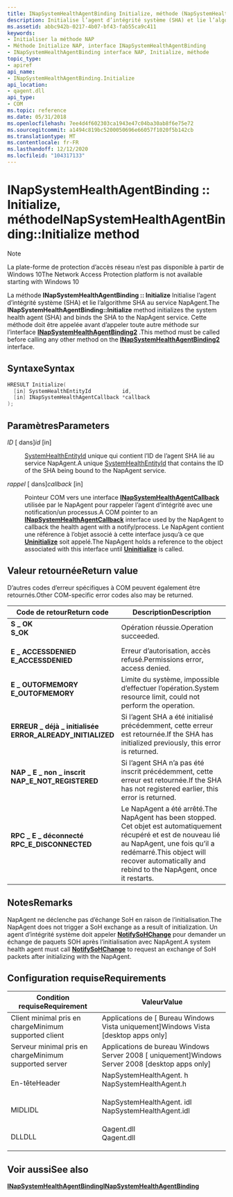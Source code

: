 ```yaml
---
title: INapSystemHealthAgentBinding Initialize, méthode (NapSystemHealthAgent. h)
description: Initialise l’agent d’intégrité système (SHA) et lie l’algorithme SHA au service NapAgent.
ms.assetid: abbc942b-0217-4b07-bf43-fab55ca9c411
keywords:
- Initialiser la méthode NAP
- Méthode Initialize NAP, interface INapSystemHealthAgentBinding
- INapSystemHealthAgentBinding interface NAP, Initialize, méthode
topic_type:
- apiref
api_name:
- INapSystemHealthAgentBinding.Initialize
api_location:
- qagent.dll
api_type:
- COM
ms.topic: reference
ms.date: 05/31/2018
ms.openlocfilehash: 7ee4d4f602303ca1943e47c04ba30ab8f6e75e72
ms.sourcegitcommit: a1494c819bc5200050696e66057f1020f5b142cb
ms.translationtype: MT
ms.contentlocale: fr-FR
ms.lasthandoff: 12/12/2020
ms.locfileid: "104317133"
---
```

# <a name="inapsystemhealthagentbindinginitialize-method"></a><span data-ttu-id="25ceb-106">INapSystemHealthAgentBinding :: Initialize, méthode</span><span class="sxs-lookup"><span data-stu-id="25ceb-106">INapSystemHealthAgentBinding::Initialize method</span></span>

> [!Note]  
> <span data-ttu-id="25ceb-107">La plate-forme de protection d’accès réseau n’est pas disponible à partir de Windows 10</span><span class="sxs-lookup"><span data-stu-id="25ceb-107">The Network Access Protection platform is not available starting with Windows 10</span></span>

 

<span data-ttu-id="25ceb-108">La méthode **INapSystemHealthAgentBinding :: Initialize** Initialise l’agent d’intégrité système (SHA) et lie l’algorithme SHA au service NapAgent.</span><span class="sxs-lookup"><span data-stu-id="25ceb-108">The **INapSystemHealthAgentBinding::Initialize** method initializes the system health agent (SHA) and binds the SHA to the NapAgent service.</span></span> <span data-ttu-id="25ceb-109">Cette méthode doit être appelée avant d’appeler toute autre méthode sur l’interface [**INapSystemHealthAgentBinding2**](inapsystemhealthagentbinding2.md) .</span><span class="sxs-lookup"><span data-stu-id="25ceb-109">This method must be called before calling any other method on the [**INapSystemHealthAgentBinding2**](inapsystemhealthagentbinding2.md) interface.</span></span>

## <a name="syntax"></a><span data-ttu-id="25ceb-110">Syntaxe</span><span class="sxs-lookup"><span data-stu-id="25ceb-110">Syntax</span></span>


```C++
HRESULT Initialize(
  [in] SystemHealthEntityId          id,
  [in] INapSystemHealthAgentCallback *callback
);
```



## <a name="parameters"></a><span data-ttu-id="25ceb-111">Paramètres</span><span class="sxs-lookup"><span data-stu-id="25ceb-111">Parameters</span></span>

<dl> <dt>

<span data-ttu-id="25ceb-112">*ID* \[ dans\]</span><span class="sxs-lookup"><span data-stu-id="25ceb-112">*id* \[in\]</span></span>
</dt> <dd>

<span data-ttu-id="25ceb-113">[SystemHealthEntityId](nap-datatypes.md) unique qui contient l’ID de l’agent SHA lié au service NapAgent.</span><span class="sxs-lookup"><span data-stu-id="25ceb-113">A unique [SystemHealthEntityId](nap-datatypes.md) that contains the ID of the SHA being bound to the NapAgent service.</span></span>

</dd> <dt>

<span data-ttu-id="25ceb-114">*rappel* \[ dans\]</span><span class="sxs-lookup"><span data-stu-id="25ceb-114">*callback* \[in\]</span></span>
</dt> <dd>

<span data-ttu-id="25ceb-115">Pointeur COM vers une interface [**INapSystemHealthAgentCallback**](inapsystemhealthagentcallback.md) utilisée par le NapAgent pour rappeler l’agent d’intégrité avec une notification/un processus.</span><span class="sxs-lookup"><span data-stu-id="25ceb-115">A COM pointer to an [**INapSystemHealthAgentCallback**](inapsystemhealthagentcallback.md) interface used by the NapAgent to callback the health agent with a notify/process.</span></span> <span data-ttu-id="25ceb-116">Le NapAgent contient une référence à l’objet associé à cette interface jusqu’à ce que [**Uninitialize**](inapsystemhealthagentbinding-uninitialize-method.md) soit appelé.</span><span class="sxs-lookup"><span data-stu-id="25ceb-116">The NapAgent holds a reference to the object associated with this interface until [**Uninitialize**](inapsystemhealthagentbinding-uninitialize-method.md) is called.</span></span>

</dd> </dl>

## <a name="return-value"></a><span data-ttu-id="25ceb-117">Valeur retournée</span><span class="sxs-lookup"><span data-stu-id="25ceb-117">Return value</span></span>

<span data-ttu-id="25ceb-118">D’autres codes d’erreur spécifiques à COM peuvent également être retournés.</span><span class="sxs-lookup"><span data-stu-id="25ceb-118">Other COM-specific error codes also may be returned.</span></span>



| <span data-ttu-id="25ceb-119">Code de retour</span><span class="sxs-lookup"><span data-stu-id="25ceb-119">Return code</span></span>                                                                                                | <span data-ttu-id="25ceb-120">Description</span><span class="sxs-lookup"><span data-stu-id="25ceb-120">Description</span></span>                                                                                                                    |
|------------------------------------------------------------------------------------------------------------|--------------------------------------------------------------------------------------------------------------------------------|
| <dl> <span data-ttu-id="25ceb-121"><dt>**S \_ OK**</dt></span><span class="sxs-lookup"><span data-stu-id="25ceb-121"><dt>**S\_OK** </dt></span></span> </dl>                      | <span data-ttu-id="25ceb-122">Opération réussie.</span><span class="sxs-lookup"><span data-stu-id="25ceb-122">Operation succeeded.</span></span><br/>                                                                                                |
| <dl> <span data-ttu-id="25ceb-123"><dt>**E \_ ACCESSDENIED**</dt></span><span class="sxs-lookup"><span data-stu-id="25ceb-123"><dt>**E\_ACCESSDENIED** </dt></span></span> </dl>            | <span data-ttu-id="25ceb-124">Erreur d’autorisation, accès refusé.</span><span class="sxs-lookup"><span data-stu-id="25ceb-124">Permissions error, access denied.</span></span><br/>                                                                                   |
| <dl> <span data-ttu-id="25ceb-125"><dt>**E \_ OUTOFMEMORY**</dt></span><span class="sxs-lookup"><span data-stu-id="25ceb-125"><dt>**E\_OUTOFMEMORY** </dt></span></span> </dl>             | <span data-ttu-id="25ceb-126">Limite du système, impossible d’effectuer l’opération.</span><span class="sxs-lookup"><span data-stu-id="25ceb-126">System resource limit, could not perform the operation.</span></span><br/>                                                             |
| <dl> <span data-ttu-id="25ceb-127"><dt>**ERREUR \_ déjà \_ initialisée**</dt></span><span class="sxs-lookup"><span data-stu-id="25ceb-127"><dt>**ERROR\_ALREADY\_INITIALIZED**</dt></span></span> </dl> | <span data-ttu-id="25ceb-128">Si l’agent SHA a été initialisé précédemment, cette erreur est retournée.</span><span class="sxs-lookup"><span data-stu-id="25ceb-128">If the SHA has initialized previously, this error is returned.</span></span><br/>                                                      |
| <dl> <span data-ttu-id="25ceb-129"><dt>**NAP \_ E \_ non \_ inscrit**</dt></span><span class="sxs-lookup"><span data-stu-id="25ceb-129"><dt>**NAP\_E\_NOT\_REGISTERED**</dt></span></span> </dl>     | <span data-ttu-id="25ceb-130">Si l’agent SHA n’a pas été inscrit précédemment, cette erreur est retournée.</span><span class="sxs-lookup"><span data-stu-id="25ceb-130">If the SHA has not registered earlier, this error is returned.</span></span><br/>                                                      |
| <dl> <span data-ttu-id="25ceb-131"><dt>**RPC \_ E \_ déconnecté**</dt></span><span class="sxs-lookup"><span data-stu-id="25ceb-131"><dt>**RPC\_E\_DISCONNECTED**</dt></span></span> </dl>        | <span data-ttu-id="25ceb-132">Le NapAgent a été arrêté.</span><span class="sxs-lookup"><span data-stu-id="25ceb-132">The NapAgent has been stopped.</span></span> <span data-ttu-id="25ceb-133">Cet objet est automatiquement récupéré et est de nouveau lié au NapAgent, une fois qu’il a redémarré.</span><span class="sxs-lookup"><span data-stu-id="25ceb-133">This object will recover automatically and rebind to the NapAgent, once it restarts.</span></span><br/> |



 

## <a name="remarks"></a><span data-ttu-id="25ceb-134">Notes</span><span class="sxs-lookup"><span data-stu-id="25ceb-134">Remarks</span></span>

<span data-ttu-id="25ceb-135">NapAgent ne déclenche pas d’échange SoH en raison de l’initialisation.</span><span class="sxs-lookup"><span data-stu-id="25ceb-135">The NapAgent does not trigger a SoH exchange as a result of initialization.</span></span> <span data-ttu-id="25ceb-136">Un agent d’intégrité système doit appeler [**NotifySoHChange**](inapsystemhealthagentbinding-notifysohchange-method.md) pour demander un échange de paquets SOH après l’initialisation avec NapAgent.</span><span class="sxs-lookup"><span data-stu-id="25ceb-136">A system health agent must call [**NotifySoHChange**](inapsystemhealthagentbinding-notifysohchange-method.md) to request an exchange of SoH packets after initializing with the NapAgent.</span></span>

## <a name="requirements"></a><span data-ttu-id="25ceb-137">Configuration requise</span><span class="sxs-lookup"><span data-stu-id="25ceb-137">Requirements</span></span>



| <span data-ttu-id="25ceb-138">Condition requise</span><span class="sxs-lookup"><span data-stu-id="25ceb-138">Requirement</span></span> | <span data-ttu-id="25ceb-139">Valeur</span><span class="sxs-lookup"><span data-stu-id="25ceb-139">Value</span></span> |
|-------------------------------------|-----------------------------------------------------------------------------------------------------|
| <span data-ttu-id="25ceb-140">Client minimal pris en charge</span><span class="sxs-lookup"><span data-stu-id="25ceb-140">Minimum supported client</span></span><br/> | <span data-ttu-id="25ceb-141">Applications de \[ Bureau Windows Vista uniquement\]</span><span class="sxs-lookup"><span data-stu-id="25ceb-141">Windows Vista \[desktop apps only\]</span></span><br/>                                                      |
| <span data-ttu-id="25ceb-142">Serveur minimal pris en charge</span><span class="sxs-lookup"><span data-stu-id="25ceb-142">Minimum supported server</span></span><br/> | <span data-ttu-id="25ceb-143">Applications de bureau Windows Server 2008 \[ uniquement\]</span><span class="sxs-lookup"><span data-stu-id="25ceb-143">Windows Server 2008 \[desktop apps only\]</span></span><br/>                                                |
| <span data-ttu-id="25ceb-144">En-tête</span><span class="sxs-lookup"><span data-stu-id="25ceb-144">Header</span></span><br/>                   | <dl> <span data-ttu-id="25ceb-145"><dt>NapSystemHealthAgent. h</dt></span><span class="sxs-lookup"><span data-stu-id="25ceb-145"><dt>NapSystemHealthAgent.h</dt></span></span> </dl>   |
| <span data-ttu-id="25ceb-146">MIDL</span><span class="sxs-lookup"><span data-stu-id="25ceb-146">IDL</span></span><br/>                      | <dl> <span data-ttu-id="25ceb-147"><dt>NapSystemHealthAgent. idl</dt></span><span class="sxs-lookup"><span data-stu-id="25ceb-147"><dt>NapSystemHealthAgent.idl</dt></span></span> </dl> |
| <span data-ttu-id="25ceb-148">DLL</span><span class="sxs-lookup"><span data-stu-id="25ceb-148">DLL</span></span><br/>                      | <dl> <span data-ttu-id="25ceb-149"><dt>Qagent.dll</dt></span><span class="sxs-lookup"><span data-stu-id="25ceb-149"><dt>Qagent.dll</dt></span></span> </dl>               |



## <a name="see-also"></a><span data-ttu-id="25ceb-150">Voir aussi</span><span class="sxs-lookup"><span data-stu-id="25ceb-150">See also</span></span>

<dl> <dt>

[<span data-ttu-id="25ceb-151">**INapSystemHealthAgentBinding**</span><span class="sxs-lookup"><span data-stu-id="25ceb-151">**INapSystemHealthAgentBinding**</span></span>](inapsystemhealthagentbinding.md)
</dt> </dl>

 

 





